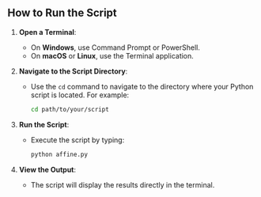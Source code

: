 ## How to Run the Script

1. **Open a Terminal**:
   - On **Windows**, use Command Prompt or PowerShell.
   - On **macOS** or **Linux**, use the Terminal application.

2. **Navigate to the Script Directory**:
   - Use the `cd` command to navigate to the directory where your Python script is located. For example:
     ```bash
     cd path/to/your/script
     ```

3. **Run the Script**:
   - Execute the script by typing:
     ```bash
     python affine.py
     ```

4. **View the Output**:
   - The script will display the results directly in the terminal.




